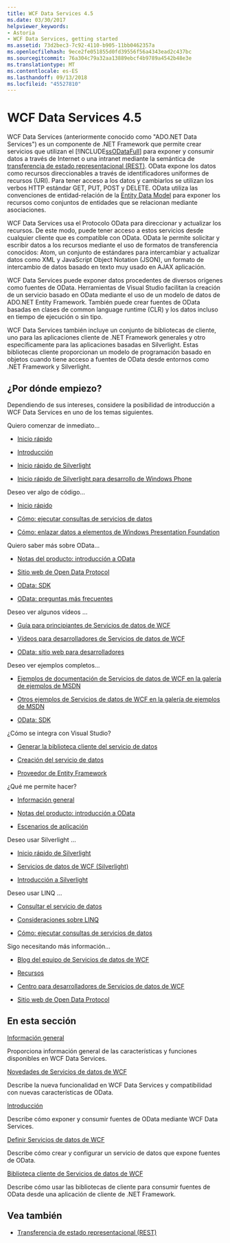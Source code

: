 ```yaml
---
title: WCF Data Services 4.5
ms.date: 03/30/2017
helpviewer_keywords:
- Astoria
- WCF Data Services, getting started
ms.assetid: 73d2bec3-7c92-4110-b905-11bb0462357a
ms.openlocfilehash: 9ece2fe051855d0fd39556f56a4343ead2c437bc
ms.sourcegitcommit: 76a304c79a32aa13889ebcf4b9789a4542b48e3e
ms.translationtype: MT
ms.contentlocale: es-ES
ms.lasthandoff: 09/13/2018
ms.locfileid: "45527810"
---
```

# <a name="wcf-data-services-45"></a>WCF Data Services 4.5

WCF Data Services (anteriormente conocido como "ADO.NET Data Services") es un componente de .NET Framework que permite crear servicios que utilizan el [!INCLUDE[ssODataFull](../../../../includes/ssodatafull-md.md)] para exponer y consumir datos a través de Internet o una intranet mediante la semántica de [ transferencia de estado representacional (REST)](https://go.microsoft.com/fwlink/?LinkId=113919). OData expone los datos como recursos direccionables a través de identificadores uniformes de recursos (URI). Para tener acceso a los datos y cambiarlos se utilizan los verbos HTTP estándar GET, PUT, POST y DELETE. OData utiliza las convenciones de entidad-relación de la [Entity Data Model](../../../../docs/framework/data/adonet/entity-data-model.md) para exponer los recursos como conjuntos de entidades que se relacionan mediante asociaciones.

WCF Data Services usa el Protocolo OData para direccionar y actualizar los recursos. De este modo, puede tener acceso a estos servicios desde cualquier cliente que es compatible con OData. OData le permite solicitar y escribir datos a los recursos mediante el uso de formatos de transferencia conocidos: Atom, un conjunto de estándares para intercambiar y actualizar datos como XML y JavaScript Object Notation (JSON), un formato de intercambio de datos basado en texto muy usado en AJAX aplicación.

WCF Data Services puede exponer datos procedentes de diversos orígenes como fuentes de OData. Herramientas de Visual Studio facilitan la creación de un servicio basado en OData mediante el uso de un modelo de datos de ADO.NET Entity Framework. También puede crear fuentes de OData basadas en clases de common language runtime (CLR) y los datos incluso en tiempo de ejecución o sin tipo.

WCF Data Services también incluye un conjunto de bibliotecas de cliente, uno para las aplicaciones cliente de .NET Framework generales y otro específicamente para las aplicaciones basadas en Silverlight. Estas bibliotecas cliente proporcionan un modelo de programación basado en objetos cuando tiene acceso a fuentes de OData desde entornos como .NET Framework y Silverlight.

## <a name="where-should-i-start"></a>¿Por dónde empiezo?

Dependiendo de sus intereses, considere la posibilidad de introducción a WCF Data Services en uno de los temas siguientes.

Quiero comenzar de inmediato…

-   [Inicio rápido](../../../../docs/framework/data/wcf/quickstart-wcf-data-services.md)

-   [Introducción](../../../../docs/framework/data/wcf/getting-started-with-wcf-data-services.md)

-   [Inicio rápido de Silverlight](https://go.microsoft.com/fwlink/?LinkID=192782)

-   [Inicio rápido de Silverlight para desarrollo de Windows Phone](https://go.microsoft.com/fwlink/?LinkID=214535)

Deseo ver algo de código...

-   [Inicio rápido](../../../../docs/framework/data/wcf/quickstart-wcf-data-services.md)

-   [Cómo: ejecutar consultas de servicios de datos](../../../../docs/framework/data/wcf/how-to-execute-data-service-queries-wcf-data-services.md)

-   [Cómo: enlazar datos a elementos de Windows Presentation Foundation](../../../../docs/framework/data/wcf/bind-data-to-wpf-elements-wcf-data-services.md)

Quiero saber más sobre OData...

 -   [Notas del producto: introducción a OData](https://go.microsoft.com/fwlink/?LinkId=220867)

-   [Sitio web de Open Data Protocol](https://go.microsoft.com/fwlink/?LinkID=184554)

-   [OData: SDK](https://go.microsoft.com/fwlink/?LinkID=185248)

-   [OData: preguntas más frecuentes](https://go.microsoft.com/fwlink/?LinkId=185867)

Deseo ver algunos vídeos …

-   [Guía para principiantes de Servicios de datos de WCF](https://go.microsoft.com/fwlink/?LinkId=220864)

-   [Vídeos para desarrolladores de Servicios de datos de WCF](https://go.microsoft.com/fwlink/?LinkId=220861)

-   [OData: sitio web para desarrolladores](https://go.microsoft.com/fwlink/?LinkId=185866)

Deseo ver ejemplos completos...

-   [Ejemplos de documentación de Servicios de datos de WCF en la galería de ejemplos de MSDN](https://go.microsoft.com/fwlink/?LinkID=220865)

-   [Otros ejemplos de Servicios de datos de WCF en la galería de ejemplos de MSDN](https://go.microsoft.com/fwlink/?LinkId=220866)

-   [OData: SDK](https://go.microsoft.com/fwlink/?LinkID=185248)

¿Cómo se integra con Visual Studio?

-   [Generar la biblioteca cliente del servicio de datos](../../../../docs/framework/data/wcf/generating-the-data-service-client-library-wcf-data-services.md)

-   [Creación del servicio de datos](../../../../docs/framework/data/wcf/creating-the-data-service.md)

-   [Proveedor de Entity Framework](../../../../docs/framework/data/wcf/entity-framework-provider-wcf-data-services.md)

¿Qué me permite hacer?

-   [Información general](../../../../docs/framework/data/wcf/wcf-data-services-overview.md)

-   [Notas del producto: introducción a OData](https://go.microsoft.com/fwlink/?LinkId=220867)

-   [Escenarios de aplicación](../../../../docs/framework/data/wcf/application-scenarios-wcf-data-services.md)

Deseo usar Silverlight …

-   [Inicio rápido de Silverlight](https://go.microsoft.com/fwlink/?LinkID=192782)

-   [Servicios de datos de WCF (Silverlight)](https://go.microsoft.com/fwlink/?LinkID=143149)

-   [Introducción a Silverlight](https://go.microsoft.com/fwlink/?LinkId=148366)

Deseo usar LINQ …

-   [Consultar el servicio de datos](../../../../docs/framework/data/wcf/querying-the-data-service-wcf-data-services.md)

-   [Consideraciones sobre LINQ](../../../../docs/framework/data/wcf/linq-considerations-wcf-data-services.md)

-   [Cómo: ejecutar consultas de servicios de datos](../../../../docs/framework/data/wcf/how-to-execute-data-service-queries-wcf-data-services.md)

Sigo necesitando más información...

-   [Blog del equipo de Servicios de datos de WCF](https://go.microsoft.com/fwlink/?LinkID=150511)

-   [Recursos](../../../../docs/framework/data/wcf/wcf-data-services-resources.md)

-   [Centro para desarrolladores de Servicios de datos de WCF](https://go.microsoft.com/fwlink/?LinkId=220868)

-   [Sitio web de Open Data Protocol](https://go.microsoft.com/fwlink/?LinkID=184554)

## <a name="in-this-section"></a>En esta sección

 [Información general](../../../../docs/framework/data/wcf/wcf-data-services-overview.md)

 Proporciona información general de las características y funciones disponibles en WCF Data Services.

 [Novedades de Servicios de datos de WCF](https://msdn.microsoft.com/library/cf22cad5-b8d9-472b-8d7c-b863b64eaae8)

 Describe la nueva funcionalidad en WCF Data Services y compatibilidad con nuevas características de OData.

 [Introducción](../../../../docs/framework/data/wcf/getting-started-with-wcf-data-services.md)

 Describe cómo exponer y consumir fuentes de OData mediante WCF Data Services.

 [Definir Servicios de datos de WCF](../../../../docs/framework/data/wcf/defining-wcf-data-services.md)

 Describe cómo crear y configurar un servicio de datos que expone fuentes de OData.

 [Biblioteca cliente de Servicios de datos de WCF](../../../../docs/framework/data/wcf/wcf-data-services-client-library.md)

 Describe cómo usar las bibliotecas de cliente para consumir fuentes de OData desde una aplicación de cliente de .NET Framework.

## <a name="see-also"></a>Vea también

- [Transferencia de estado representacional (REST)](https://go.microsoft.com/fwlink/?LinkId=113919)
